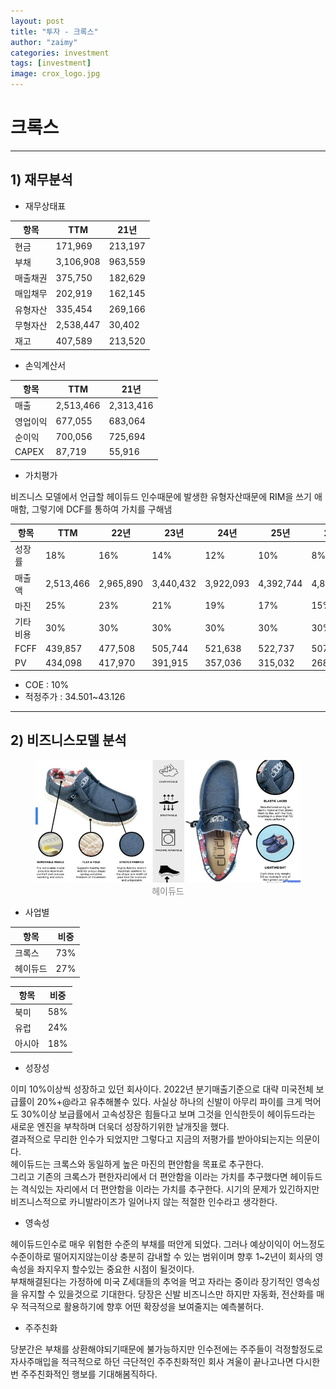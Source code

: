 ```yaml
---
layout: post
title: "투자 - 크록스"
author: "zaimy"
categories: investment
tags: [investment]
image: crox_logo.jpg
---
```


# 크록스
-------------
## 1) 재무분석

- 재무상태표

|항목|TTM|21년|
|------|----|---|
|현금|171,969|213,197|
|부채|3,106,908|963,559|
|매출채권|375,750|182,629|
|매입채무|202,919|162,145|
|유형자산|335,454|269,166|
|무형자산|2,538,447|30,402|
|재고|407,589|213,520|

- 손익계산서

|항목|TTM|21년|
|------|----|---|
|매출|2,513,466|2,313,416|
|영업이익|677,055|683,064|
|순이익|700,056|725,694|
|CAPEX|87,719|55,916|

- 가치평가  

비즈니스 모델에서 언급할 헤이듀드 인수때문에 발생한 유형자산때문에 RIM을 쓰기 애매함, 그렇기에 DCF를 통하여 가치를 구해냄

|항목|TTM|22년|23년|24년|25년|26년|27년|T|
|---|---|---|---|---|---|---|---|---|
|성장률|18%|16%|14%|12%|10%|8%|6%|3%|
|매출액|2,513,466|2,965,890|3,440,432|3,922,093|4,392,744|4,832,018|5,218,580|5,531,695|
|마진|25%|23%|21%|19%|17%|15%|13%|12%|
|기타비용|30%|30%|30%|30%|30%|30%|30%|30%|
|FCFF|439,857|477,508|505,744|521,638|522,737|507,362|474,891|464,662|
|PV|434,098|417,970|391,915|357,036|315,032|268,063|3,406,361|

- COE : 10%
- 적정주가 : 34.501~43.126

-------------
## 2) 비즈니스모델 분석
<figure style="text-align:center">
    <img src="assets/img/crox00101.jpg">
    <font color="gray">헤이듀드</font> 
</figure>

- 사업별

|항목|비중|
|------|----|
|크록스|73%|
|헤이듀드|27%|

|항목|비중|
|------|----|
|북미|58%|
|유럽|24%|
|아시아|18%|

- 성장성

이미 10%이상씩 성장하고 있던 회사이다.
2022년 분기매출기준으로 대략 미국전체 보급률이 20%+@라고 유추해볼수 있다.
사실상 하나의 신발이 아무리 파이를 크게 먹어도 30%이상 보급률에서 고속성장은 힘들다고 보며
그것을 인식한듯이 헤이듀드라는 새로운 엔진을 부착하며 더욱더 성장하기위한 날개짓을 했다.  
결과적으로 무리한 인수가 되었지만 그렇다고 지금의 저평가를 받아야되는지는 의문이다.  
헤이듀드는 크록스와 동일하게 높은 마진의 편안함을 목표로 추구한다.  
그리고 기존의 크록스가 편한자리에서 더 편안함을 이라는 가치를 추구했다면
헤이듀드는 격식있는 자리에서 더 편안함을 이라는 가치를 추구한다.
시기의 문제가 있긴하지만 비즈니스적으로 카니발라이즈가 일어나지 않는 적절한 인수라고 생각한다.  

- 영속성

헤이듀드인수로 매우 위험한 수준의 부채를 떠안게 되었다.
그러나 예상이익이 어느정도 수준이하로 떨어지지않는이상 충분히 감내할 수 있는 범위이며
향후 1~2년이 회사의 영속성을 좌지우지 할수있는 중요한 시점이 될것이다.  
부채해결된다는 가정하에 미국 Z세대들의 추억을 먹고 자라는 중이라 장기적인 영속성을 유지할 수 있을것으로 기대한다.
당장은 신발 비즈니스만 하지만 자동화, 전산화를 매우 적극적으로 활용하기에 향후 어떤 확장성을 보여줄지는 예측불허다.


- 주주친화

당분간은 부채를 상환해야되기때문에 불가능하지만
인수전에는 주주들이 걱정할정도로 자사주매입을 적극적으로 하던 극단적인 주주친화적인 회사
겨울이 끝나고나면 다시한번 주주친화적인 행보를 기대해봄직하다.